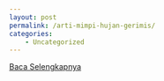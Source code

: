 ```yaml
---
layout: post
permalink: /arti-mimpi-hujan-gerimis/
categories:
    - Uncategorized
---
```


[Baca Selengkapnya](/01)